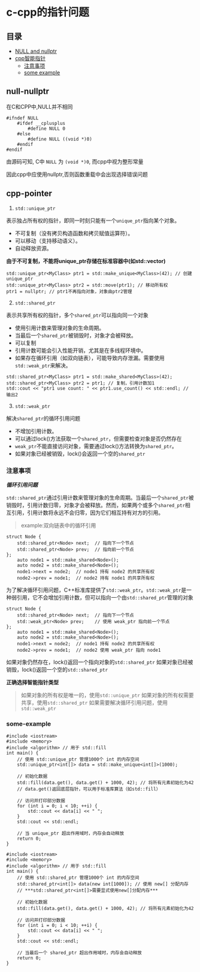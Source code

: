 # c-cpp的指针问题

## 目录

- [NULL and nullptr](#null-nullptr)
- [cpp智能指针](#cpp-pointer)
  - [注意事项](#注意事项)
  - [some example](#some-example)

## null-nullptr

在C和CPP中,NULL并不相同

```
#ifndef NULL
	#ifdef __cplusplus
		#define NULL 0
	#else
		#define NULL ((void *)0)
	#endif
#endif
```

由源码可知, C中 `NULL` 为 `(void *)0`, 而cpp中视为整形常量

因此cpp中应使用nullptr,否则函数重载中会出现选择错误问题

## cpp-pointer

1. `std::unique_ptr`

表示独占所有权的指针，即同一时刻只能有一个`unique_ptr`指向某个对象。

 * 不可复制（没有拷贝构造函数和拷贝赋值运算符）。
 * 可以移动（支持移动语义）。
 * 自动释放资源。

**由于不可复制，不能将unique_ptr存储在标准容器中(如std::vector)**

```
std::unique_ptr<MyClass> ptr1 = std::make_unique<MyClass>(42); // 创建unique_ptr
std::unique_ptr<MyClass> ptr2 = std::move(ptr1); // 移动所有权
ptr1 = nullptr; // ptr1不再指向对象，对象由ptr2管理
```

2. `std::shared_ptr`

表示共享所有权的指针，多个`shared_ptr`可以指向同一个对象

 * 使用引用计数来管理对象的生命周期。
 * 当最后一个`shared_ptr`被销毁时，对象才会被释放。
 * 可以复制
 * 引用计数可能会引入性能开销，尤其是在多线程环境中。
 * 如果存在循环引用（如双向链表），可能导致内存泄漏。需要使用`std::weak_ptr`来解决。

```
std::shared_ptr<MyClass> ptr1 = std::make_shared<MyClass>(42);
std::shared_ptr<MyClass> ptr2 = ptr1; // 复制，引用计数加1
std::cout << "ptr1 use count: " << ptr1.use_count() << std::endl; // 输出2
```

3. `std::weak_ptr`

解决`shared_ptr`的循环引用问题

 * 不增加引用计数。
 * 可以通过lock()方法获取一个`shared_ptr`，但需要检查对象是否仍然存在
 * `weak_ptr`不能直接访问对象，需要通过lock()方法转换为`shared_ptr`。
 * 如果对象已经被销毁，lock()会返回一个空的`shared_ptr`

### 注意事项

***循环引用问题***

`std::shared_ptr`通过引用计数来管理对象的生命周期。当最后一个`shared_ptr`被销毁时，引用计数归零，对象才会被释放。然而，如果两个或多个`shared_ptr`相互引用，引用计数将永远不会归零，因为它们相互持有对方的引用。

> example:双向链表中的循环引用
```
struct Node {
    std::shared_ptr<Node> next;  // 指向下一个节点
    std::shared_ptr<Node> prev;  // 指向前一个节点
};
    auto node1 = std::make_shared<Node>();
    auto node2 = std::make_shared<Node>();
    node1->next = node2;  // node1 持有 node2 的共享所有权
    node2->prev = node1;  // node2 持有 node1 的共享所有权
```

为了解决循环引用问题，C++标准库提供了`std::weak_ptr`。`std::weak_ptr`是一种弱引用，它不会增加引用计数，但可以指向一个由`std::shared_ptr`管理的对象

```
struct Node {
    std::shared_ptr<Node> next;  // 指向下一个节点
    std::weak_ptr<Node> prev;    // 使用 weak_ptr 指向前一个节点
};
    auto node1 = std::make_shared<Node>();
    auto node2 = std::make_shared<Node>();
    node1->next = node2;  // node1 持有 node2 的共享所有权
    node2->prev = node1;  // node2 使用 weak_ptr 指向 node1
```

如果对象仍然存在，lock()返回一个指向对象的`std::shared_ptr` 如果对象已经被销毁，lock()返回一个空的`std::shared_ptr`


__正确选择智能指针类型__

> 如果对象的所有权是唯一的，使用`std::unique_ptr`
> 如果对象的所有权需要共享，使用`std::shared_ptr`
> 如果需要解决循环引用问题，使用`std::weak_ptr`

### some-example

```
#include <iostream>
#include <memory>
#include <algorithm> // 用于 std::fill
int main() {
    // 使用 std::unique_ptr 管理1000个 int 的内存空间
    std::unique_ptr<int[]> data = std::make_unique<int[]>(1000);

    // 初始化数据
    std::fill(data.get(), data.get() + 1000, 42); // 将所有元素初始化为42
	// data.get()返回底层指针，可以用于标准库算法（如std::fill）

    // 访问并打印部分数据
    for (int i = 0; i < 10; ++i) {
        std::cout << data[i] << " ";
    }
    std::cout << std::endl;

    // 当 unique_ptr 超出作用域时，内存会自动释放
    return 0;
}
```
```
#include <iostream>
#include <memory>
#include <algorithm> // 用于 std::fill
int main() {
    // 使用 std::shared_ptr 管理1000个 int 的内存空间
    std::shared_ptr<int[]> data(new int[1000]); // 使用 new[] 分配内存
	// ***std::shared_ptr<int[]>需要显式使用new[]分配内存***

    // 初始化数据
    std::fill(data.get(), data.get() + 1000, 42); // 将所有元素初始化为42

    // 访问并打印部分数据
    for (int i = 0; i < 10; ++i) {
        std::cout << data[i] << " ";
    }
    std::cout << std::endl;

    // 当最后一个 shared_ptr 超出作用域时，内存会自动释放
    return 0;
}
```
